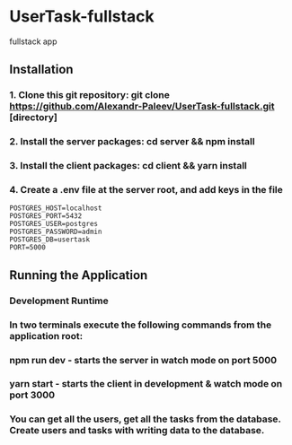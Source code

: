 # UserTask-fullstack
fullstack app

## Installation
### 1. Clone this git repository: git clone https://github.com/Alexandr-Paleev/UserTask-fullstack.git [directory]

### 2. Install the server packages: cd server && npm install

### 3. Install the client packages: cd client && yarn install

### 4. Create a .env file at the server root, and add keys in the file

```
POSTGRES_HOST=localhost
POSTGRES_PORT=5432
POSTGRES_USER=postgres
POSTGRES_PASSWORD=admin
POSTGRES_DB=usertask
PORT=5000

```

## Running the Application
### Development Runtime
### In two terminals execute the following commands from the application root:

### npm run dev - starts the server in watch mode on port 5000

### yarn start - starts the client in development & watch mode on port 3000



### You can get all the users, get all the tasks from the database. Create users and tasks with writing data to the database.